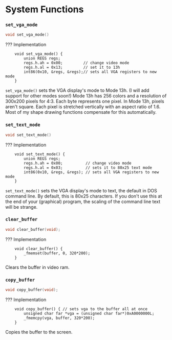 # System Functions

### `set_vga_mode`
```c
void set_vga_mode()
```
??? Implementation
	
        void set_vga_mode() {
			union REGS regs;
			regs.h.ah = 0x00; 		  // change video mode
			regs.h.al = 0x13; 		  // set it to 13h
			int86(0x10, &regs, &regs);// sets all VGA registers to new mode
		}
`set_vga_mode()` sets the VGA display's mode to Mode 13h. (I will add support for other modes soon!)
Mode 13h has 256 colors and a resolution of 300x200 pixels for 4:3. Each byte represents one pixel.
In Mode 13h, pixels aren't square. Each pixel is stretched vertically with an aspect ratio of 1.6. Most of my shape drawing functions compensate for this automatically.

### `set_text_mode`
```c
void set_text_mode()
```
??? Implementation
	
        void set_text_mode() {
		    union REGS regs;
		    regs.h.ah = 0x00;		   // change video mode
		    regs.h.al = 0x03;		   // sets it to 80x25 text mode
		    int86(0x10, &regs, &regs); // sets all VGA registers to new mode
		}
`set_text_mode()` sets the VGA display's mode to text, the default in DOS command line. By default, this is 80x25 characters. 
If you don't use this at the end of your (graphical) program, the scaling of the command line text will be strange. 

### `clear_buffer`
```c
void clear_buffer(void);
```

??? Implementation

		void clear_buffer() {
			_fmemset(buffer, 0, 320*200);
		}
Clears the buffer in video ram. 

### `copy_buffer`
```c
void copy_buffer(void);
```

??? Implementation

		void copy_buffer() { // sets vga to the buffer all at once
			unsigned char far *vga = (unsigned char far*)0xA0000000L;
			_fmemcpy(vga, buffer, 320*200);
		}
Copies the buffer to the screen.
